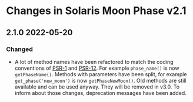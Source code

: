 # Changes in Solaris Moon Phase v2.1

## 2.1.0 2022-05-20

### Changed 

- A lot of method names have been refactored to match the coding conventions of [PSR-1](https://www.php-fig.org/psr/psr-1/) and [PSR-12](https://www.php-fig.org/psr/psr-12/). For example `phase_name()` is now `getPhaseName()`. Methods with parameters have been split, for example `get_phase('new_moon')` is now `getPhaseNewMoon()`. Old methods are still available and can be used anyway. They will be removed in v3.0. To inform about those changes, deprecation messages have been added.
